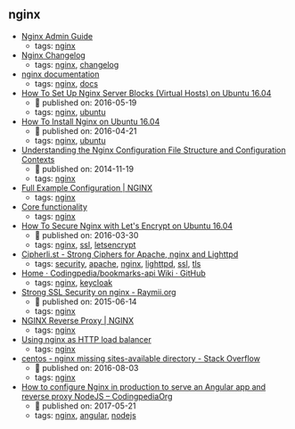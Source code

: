 nginx 
---
* [Nginx Admin Guide](https://www.nginx.com/resources/admin-guide/)
    * tags: [nginx](../tags/nginx.md)
* [Nginx Changelog](http://nginx.org/en/CHANGES)
    * tags: [nginx](../tags/nginx.md), [changelog](../tags/changelog.md)
* [nginx documentation](https://nginx.org/en/docs/)
    * tags: [nginx](../tags/nginx.md), [docs](../tags/docs.md)
* [How To Set Up Nginx Server Blocks (Virtual Hosts) on Ubuntu 16.04](https://www.digitalocean.com/community/tutorials/how-to-set-up-nginx-server-blocks-virtual-hosts-on-ubuntu-16-04)
    * :calendar: published on: 2016-05-19
    * tags: [nginx](../tags/nginx.md), [ubuntu](../tags/ubuntu.md)
* [How To Install Nginx on Ubuntu 16.04 ](https://www.digitalocean.com/community/tutorials/how-to-install-nginx-on-ubuntu-16-04)
    * :calendar: published on: 2016-04-21
    * tags: [nginx](../tags/nginx.md), [ubuntu](../tags/ubuntu.md)
* [Understanding the Nginx Configuration File Structure and Configuration Contexts](https://www.digitalocean.com/community/tutorials/understanding-the-nginx-configuration-file-structure-and-configuration-contexts)
    * :calendar: published on: 2014-11-19
    * tags: [nginx](../tags/nginx.md)
* [Full Example Configuration | NGINX](https://www.nginx.com/resources/wiki/start/topics/examples/full/)
    * tags: [nginx](../tags/nginx.md)
* [Core functionality](http://nginx.org/en/docs/ngx_core_module.html)
    * tags: [nginx](../tags/nginx.md)
* [How To Secure Nginx with Let's Encrypt on Ubuntu 16.04](https://www.digitalocean.com/community/tutorials/how-to-secure-nginx-with-let-s-encrypt-on-ubuntu-16-04)
    * :calendar: published on: 2016-03-30
    * tags: [nginx](../tags/nginx.md), [ssl](../tags/ssl.md), [letsencrypt](../tags/letsencrypt.md)
* [Cipherli.st - Strong Ciphers for Apache, nginx and Lighttpd](https://cipherli.st/)
    * tags: [security](../tags/security.md), [apache](../tags/apache.md), [nginx](../tags/nginx.md), [lighttpd](../tags/lighttpd.md), [ssl](../tags/ssl.md), [tls](../tags/tls.md)
* [Home · Codingpedia/bookmarks-api Wiki · GitHub](https://github.com/Codingpedia/bookmarks-api/wiki)
    * tags: [nginx](../tags/nginx.md), [keycloak](../tags/keycloak.md)
* [Strong SSL Security on nginx - Raymii.org](https://raymii.org/s/tutorials/Strong_SSL_Security_On_nginx.html)
    * :calendar: published on: 2015-06-14
    * tags: [nginx](../tags/nginx.md)
* [NGINX Reverse Proxy | NGINX](https://www.nginx.com/resources/admin-guide/reverse-proxy/)
    * tags: [nginx](../tags/nginx.md)
* [Using nginx as HTTP load balancer](http://nginx.org/en/docs/http/load_balancing.html)
    * tags: [nginx](../tags/nginx.md)
* [centos - nginx missing sites-available directory - Stack Overflow](https://stackoverflow.com/questions/17413526/nginx-missing-sites-available-directory)
    * :calendar: published on: 2016-08-03
    * tags: [nginx](../tags/nginx.md)
* [How to configure Nginx in production to serve an Angular app and reverse proxy NodeJS – CodingpediaOrg](http://www.codingpedia.org/ama/how-to-configure-nginx-in-production-to-serve-angular-app-and-reverse-proxy-nodejs)
    * :calendar: published on: 2017-05-21
    * tags: [nginx](../tags/nginx.md), [angular](../tags/angular.md), [nodejs](../tags/nodejs.md)
